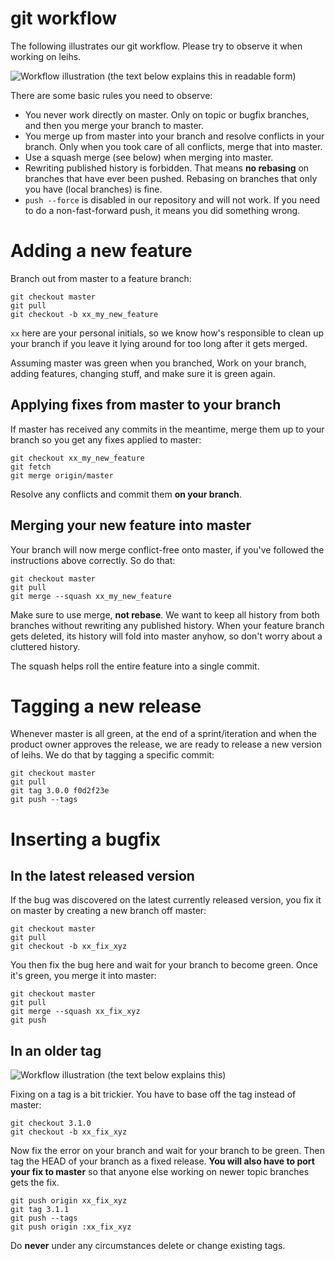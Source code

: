 # git workflow

The following illustrates our git workflow. Please try to observe it when working on leihs.

![Workflow illustration (the text below explains this in readable form)](https://raw.githubusercontent.com/zhdk/leihs/master/doc/images/git_workflow.png)

There are some basic rules you need to observe:

* You never work directly on master. Only on topic or bugfix branches, and then you merge your branch to master.
* You merge up from master into your branch and resolve conflicts in your branch. Only when you took care of all conflicts, merge that into master.
* Use a squash merge (see below) when merging into master.
* Rewriting published history is forbidden. That means **no rebasing** on branches that have ever been pushed. Rebasing on branches that only you have (local branches) is fine.
* `push --force` is disabled in our repository and will not work. If you need to do a non-fast-forward push, it means you did something wrong.

# Adding a new feature

Branch out from master to a feature branch:

```
git checkout master
git pull
git checkout -b xx_my_new_feature
```

`xx` here are your personal initials, so we know how's responsible to clean up your branch if you leave it lying around for too long after it gets merged.

Assuming master was green when you branched, Work on your branch, adding features, changing stuff, and make sure it is green again.

## Applying fixes from master to your branch

If master has received any commits in the meantime, merge them up to your branch so you get any fixes applied to master:

```
git checkout xx_my_new_feature
git fetch
git merge origin/master
```

Resolve any conflicts and commit them **on your branch**.


## Merging your new feature into master

Your branch will now merge conflict-free onto master, if you've followed the instructions above correctly. So do that:

```
git checkout master
git pull
git merge --squash xx_my_new_feature
```

Make sure to use merge, **not rebase**. We want to keep all history from both branches without rewriting any published history. When your feature branch gets deleted, its history will fold into master anyhow, so don't worry about a cluttered history.

The squash helps roll the entire feature into a single commit.

# Tagging a new release

Whenever master is all green, at the end of a sprint/iteration and when the product owner approves the release, we are ready to release a new version of leihs. We do that by tagging a specific commit:

```
git checkout master
git pull
git tag 3.0.0 f0d2f23e
git push --tags
```

# Inserting a bugfix

## In the latest released version

If the bug was discovered on the latest currently released version, you fix it on master by creating a new branch off master:

```
git checkout master
git pull
git checkout -b xx_fix_xyz
```

You then fix the bug here and wait for your branch to become green. Once it's green, you merge it into master:

```
git checkout master
git pull
git merge --squash xx_fix_xyz
git push
```

## In an older tag

![Workflow illustration (the text below explains this)](https://raw.githubusercontent.com/zhdk/leihs/master/doc/images/git_workflow_for_fixes.png)

Fixing on a tag is a bit trickier. You have to base off the tag instead of master:

```
git checkout 3.1.0
git checkout -b xx_fix_xyz
```
Now fix the error on your branch and wait for your branch to be green. Then tag the HEAD of your branch as a fixed release. **You will also have to port your fix to master** so that anyone else working on newer topic branches gets the fix.

```
git push origin xx_fix_xyz
git tag 3.1.1
git push --tags
git push origin :xx_fix_xyz
```

Do **never** under any circumstances delete or change existing tags.
